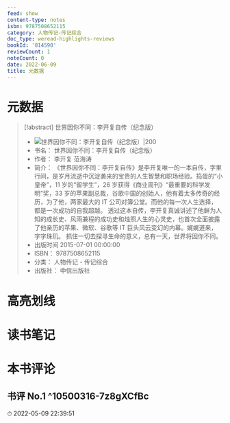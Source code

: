 ```yaml
---
feed: show
content-type: notes
isbn: 9787508652115
category: 人物传记-传记综合
doc_type: weread-highlights-reviews
bookId: '814590'
reviewCount: 1
noteCount: 0
date: 2022-06-09
title: 元数据
---
```


# 元数据

> [!abstract] 世界因你不同：李开复自传（纪念版）
> - ![ 世界因你不同：李开复自传（纪念版）|200](https://wfqqreader-1252317822.image.myqcloud.com/cover/590/814590/t7_814590.jpg)
> - 书名： 世界因你不同：李开复自传（纪念版）
> - 作者： 李开复 范海涛
> - 简介： 《世界因你不同：李开复自传》是李开复唯一的一本自传，字里行间，是岁月流逝中沉淀袭来的宝贵的人生智慧和职场经验。捣蛋的“小皇帝”，11 岁的“留学生”，26 岁获得《商业周刊》“最重要的科学发明”奖，33 岁的苹果副总裁，谷歌中国的创始人，他有着太多传奇的经历，为了他，两家最大的 IT 公司对簿公堂。而他的每一次人生选择，都是一次成功的自我超越。 透过这本自传，李开复真诚讲述了他鲜为人知的成长史、风雨兼程的成功史和烛照人生的心灵史，也首次全面披露了他亲历的苹果、微软、谷歌等 IT 巨头风云变幻的内幕。娓娓道来，字字珠玑。 抓住一切去探寻生命的意义，总有一天，世界将因你不同。
> - 出版时间 2015-07-01 00:00:00
> - ISBN： 9787508652115
> - 分类： 人物传记 - 传记综合
> - 出版社： 中信出版社

# 高亮划线

# 读书笔记

# 本书评论

## 书评 No.1  ^10500316-7z8gXCfBc

⏱ 2022-05-09 22:39:51
